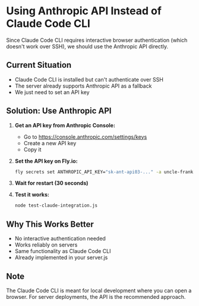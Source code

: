 # Using Anthropic API Instead of Claude Code CLI

Since Claude Code CLI requires interactive browser authentication (which doesn't work over SSH), we should use the Anthropic API directly.

## Current Situation

- Claude Code CLI is installed but can't authenticate over SSH
- The server already supports Anthropic API as a fallback
- We just need to set an API key

## Solution: Use Anthropic API

1. **Get an API key from Anthropic Console:**
   - Go to https://console.anthropic.com/settings/keys
   - Create a new API key
   - Copy it

2. **Set the API key on Fly.io:**
   ```bash
   fly secrets set ANTHROPIC_API_KEY="sk-ant-api03-..." -a uncle-frank-claude
   ```

3. **Wait for restart (30 seconds)**

4. **Test it works:**
   ```bash
   node test-claude-integration.js
   ```

## Why This Works Better

- No interactive authentication needed
- Works reliably on servers
- Same functionality as Claude Code CLI
- Already implemented in your server.js

## Note

The Claude Code CLI is meant for local development where you can open a browser. For server deployments, the API is the recommended approach.